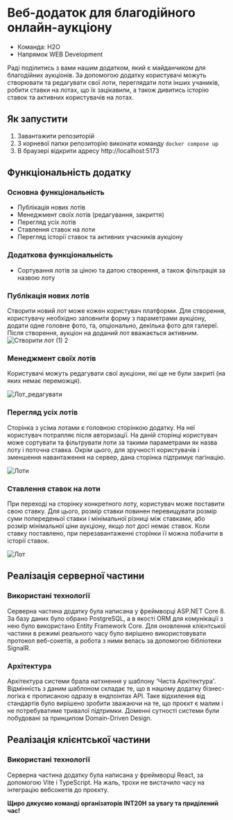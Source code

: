 # Веб-додаток для благодійного онлайн-аукціону

* Команда: H2O
* Напрямок WEB Development

Раді поділитись з вами нашим додатком, який є майданчиком для благодійних аукціонів. За допомогою додатку користувачі можуть створювати та редагувати свої лоти, переглядати лоти інших учаників, робити ставки на лотах, що їх зацікавили, а також дивитись історію ставок та активних користувачів на лотах.

## Як запустити
1. Завантажити репозиторій
2. З корневої папки репозиторію виконати команду `docker compose up`
3. В браузері відкрити адресу http://localhost:5173

## Функціональність додатку

### Основна функціональність
- Публікація нових лотів
- Менеджмент своїх лотів (редагування, закриття)
- Перегляд усіх лотів
- Ставлення ставок на лоти
- Перегляд історії ставок та активних учасників аукціону

### Додаткова функціональність
- Сортування лотів за ціною та датою створення, а також фільтрація за назвою лоту

### Публікація нових лотів
Створити новий лот може кожен користувач платформи. Для створення, користувачу необхідно заповнити форму з параметрами аукціону, додати одне головне фото, та, опціонально, декілька фото для галереї. Після створення, аукціон на доданий лот вважається активним.
![Створити лот (1) 2](https://github.com/Its-OP/auction/assets/110679395/8dad0861-aa5b-4587-b7e0-3e0f5b95aae7)
 
### Менеджмент своїх лотів
Користувачі можуть редагувати свої аукціони, які ще не були закриті (на яких немає переможця).

![Лот_редагувати](https://github.com/Its-OP/auction/assets/110679395/47c679ca-152d-4c4a-bbf6-3d747b72b43d)
 
### Перегляд усіх лотів
Сторінка з усіма лотами є головною сторінкою додатку. На неї користувач потрапляє після авторизації. На даній сторінці користувач може сортувати та фільтрувати лоти за такими параметрами як назва лоту і поточна ставка. Окрім цього, для зручності користувачів і зменшення навантаження на сервер, дана сторінка підтримує пагінацію.

![Лоти](https://github.com/Its-OP/auction/assets/110679395/512e0420-7745-40b4-b1f9-e64635402215)

### Ставлення ставок на лоти
При переході на сторінку конкретного лоту, користувач може поставити свою ставку. Для цього, розмір ставки повинен перевищувати розмір суми попереденьої ставки і мінімальної різниці між ставками, або розмір мінімальної ціни аукціону, якщо лот досі немає ставок.
Коли ставку поставлено, при перезавантаженні сторінки її можна побачити в історії ставок.

![Лот](https://github.com/Its-OP/auction/assets/110679395/acee6853-49ff-4f94-8d68-e3fec760834c)

## Реалізація серверної частини
### Використані технології
Серверна частина додатку була написана у фреймворці ASP.NET Core 8. За базу даних було обрано PostgreSQL, а в якості ORM для комунікації з нею було використано Entity Framework Core. Для оновлення клієнтської частини в режимі реального часу було вирішено використовувати протокол веб-сокетів, а робота з ними велась за допомогою бібліотеки SignalR.

### Архітектура
Архітектура системи брала натхнення у шаблону 'Чиста Архітектура'. Відмінність з даним шаблоном складає те, що в нашому додатку бізнес-логіка є прописаною одразу в ендпоінтах API. Таке відхилення від стандартів було вирішено зробити зважаючи на те, що проєкт є малим і не потребуватиме тривалої підтримки.
Доменні сутності системи були побудовані за принципом Domain-Driven Design.

## Реалізація клієнтської частини
### Використані технології
Серверна частина додатку була написана у фреймворці React, за допомогою Vite і TypeScript. На жаль, трохи не вистачило часу на інтеграцію вебсокетів до проєкту.
  
**Щиро дякуємо команді організаторів INT20H за увагу та приділений час!**

